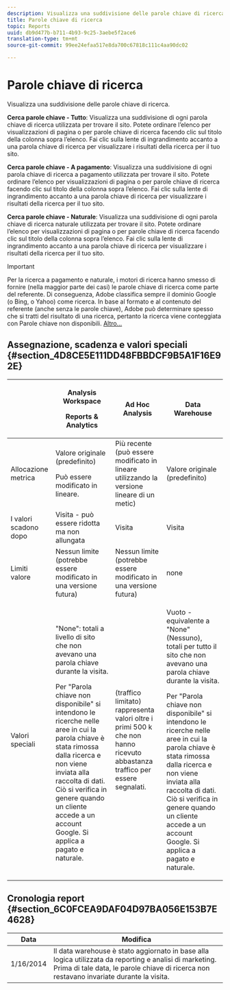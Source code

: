 ```yaml
---
description: Visualizza una suddivisione delle parole chiave di ricerca.
title: Parole chiave di ricerca
topic: Reports
uuid: db9d477b-b711-4b93-9c25-3aebe5f2ace6
translation-type: tm+mt
source-git-commit: 99ee24efaa517e8da700c67818c111c4aa90dc02

---
```



# Parole chiave di ricerca

Visualizza una suddivisione delle parole chiave di ricerca.

**Cerca parole chiave - Tutto**: Visualizza una suddivisione di ogni parola chiave di ricerca utilizzata per trovare il sito. Potete ordinare l’elenco per visualizzazioni di pagina o per parole chiave di ricerca facendo clic sul titolo della colonna sopra l’elenco. Fai clic sulla lente di ingrandimento accanto a una parola chiave di ricerca per visualizzare i risultati della ricerca per il tuo sito.

**Cerca parole chiave - A pagamento**: Visualizza una suddivisione di ogni parola chiave di ricerca a pagamento utilizzata per trovare il sito. Potete ordinare l’elenco per visualizzazioni di pagina o per parole chiave di ricerca facendo clic sul titolo della colonna sopra l’elenco. Fai clic sulla lente di ingrandimento accanto a una parola chiave di ricerca per visualizzare i risultati della ricerca per il tuo sito.

**Cerca parole chiave - Naturale**: Visualizza una suddivisione di ogni parola chiave di ricerca naturale utilizzata per trovare il sito. Potete ordinare l’elenco per visualizzazioni di pagina o per parole chiave di ricerca facendo clic sul titolo della colonna sopra l’elenco. Fai clic sulla lente di ingrandimento accanto a una parola chiave di ricerca per visualizzare i risultati della ricerca per il tuo sito.

>[!IMPORTANT]
>
>Per la ricerca a pagamento e naturale, i motori di ricerca hanno smesso di fornire (nella maggior parte dei casi) le parole chiave di ricerca come parte del referente. Di conseguenza, Adobe classifica sempre il dominio Google (o Bing, o Yahoo) come ricerca. In base al formato e al contenuto del referente (anche senza le parole chiave), Adobe può determinare spesso che si tratti del risultato di una ricerca, pertanto la ricerca viene conteggiata con Parole chiave non disponibili. [Altro...](https://helpx.adobe.com/analytics/kb/keyword-unavailable.html)

## Assegnazione, scadenza e valori speciali {#section_4D8CE5E111DD48FBBDCF9B5A1F16E92E}

<table id="table_EC7423532C7E44DE97B7FC0321585A2B"> 
 <thead> 
  <tr> 
   <th colname="col1" class="entry"> </th> 
   <th colname="col2" class="entry"> <p>Analysis Workspace </p> <p>Reports &amp; Analytics </p> </th> 
   <th colname="col3" class="entry"> Ad Hoc Analysis </th> 
   <th colname="col4" class="entry"> Data Warehouse </th> 
  </tr> 
 </thead>
 <tbody> 
  <tr> 
   <td colname="col1"> Allocazione metrica </td> 
   <td colname="col2"> <p>Valore originale (predefinito) </p> <p> Può essere modificato in lineare. </p> </td> 
   <td colname="col3"> Più recente (può essere modificato in lineare utilizzando la versione lineare di un metic) </td> 
   <td colname="col4"> <p>Valore originale (predefinito) </p> </td> 
  </tr> 
  <tr> 
   <td colname="col1"> I valori scadono dopo </td> 
   <td colname="col2"> Visita - può essere ridotta ma non allungata </td> 
   <td colname="col3"> Visita </td> 
   <td colname="col4"> Visita </td> 
  </tr> 
  <tr> 
   <td colname="col1"> Limiti valore </td> 
   <td colname="col2"> Nessun limite (potrebbe essere modificato in una versione futura) </td> 
   <td colname="col3"> Nessun limite (potrebbe essere modificato in una versione futura) </td> 
   <td colname="col4">  none </td> 
  </tr> 
  <tr> 
   <td colname="col1"> Valori speciali </td> 
   <td colname="col2"> <p>"None": totali a livello di sito che non avevano una parola chiave durante la visita. </p> Per "Parola chiave non disponibile" si intendono le ricerche nelle aree in cui la parola chiave è stata rimossa dalla ricerca e non viene inviata alla raccolta di dati. Ciò si verifica in genere quando un cliente accede a un account Google. Si applica a pagato e naturale. </td> 
   <td colname="col3"> (traffico limitato) rappresenta valori oltre i primi 500 k che non hanno ricevuto abbastanza traffico per essere segnalati. </td> 
   <td colname="col4"> <p> Vuoto - equivalente a "None" (Nessuno), totali per tutto il sito che non avevano una parola chiave durante la visita. </p> <p>Per "Parola chiave non disponibile" si intendono le ricerche nelle aree in cui la parola chiave è stata rimossa dalla ricerca e non viene inviata alla raccolta di dati. Ciò si verifica in genere quando un cliente accede a un account Google. Si applica a pagato e naturale. </p> </td> 
  </tr> 
 </tbody> 
</table>

## Cronologia report {#section_6C0FCEA9DAF04D97BA056E153B7E4628}

| Data | Modifica |
|---|---|
| 1/16/2014 | Il data warehouse è stato aggiornato in base alla logica utilizzata da reporting e analisi di marketing. Prima di tale data, le parole chiave di ricerca non restavano invariate durante la visita. |


